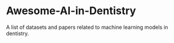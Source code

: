 # Awesome-AI-in-Dentistry
A list of datasets and papers related to machine learning models in dentistry.
